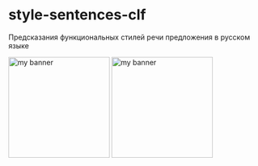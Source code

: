 # style-sentences-clf
Предсказания функциональных стилей речи предложения в русском языке
<p align=”center”>
<img width="200" height="200" src="https://user-images.githubusercontent.com/48509639/208299505-7fa1161e-0641-47f7-9746-eacb9e6a03be.png" alt="my banner">
<img width="200" height="200" src="https://user-images.githubusercontent.com/48509639/208299517-5beed843-1348-4fe6-82e7-6e853c036472.png" alt="my banner">
 </p>
